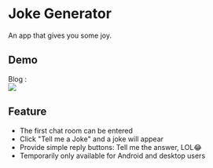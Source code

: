 # Joke Generator
An app that gives you some joy.

## Demo
Blog :   
![](https://i.imgur.com/NMfSYoI.gif)

## Feature
* The first chat room can be entered
* Click "Tell me a Joke" and a joke will appear
* Provide simple reply buttons: Tell me the answer, LOL😂
* Temporarily only available for Android and desktop users
